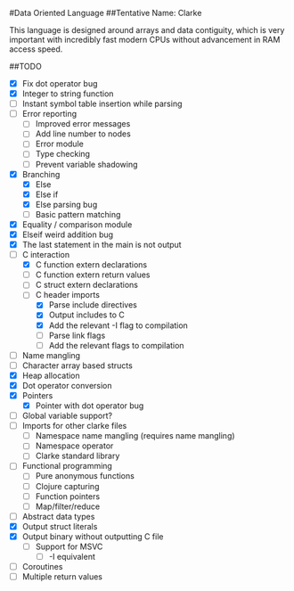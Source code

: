 #Data Oriented Language
##Tentative Name: Clarke

This language is designed around arrays and data contiguity, which is very important with incredibly fast modern CPUs without advancement in RAM access speed.

##TODO

* [x] Fix dot operator bug
* [x] Integer to string function
* [ ] Instant symbol table insertion while parsing
* [ ] Error reporting
    * [ ] Improved error messages
    * [ ] Add line number to nodes
    * [ ] Error module
    * [ ] Type checking
    * [ ] Prevent variable shadowing
* [x] Branching
    * [x] Else
    * [x] Else if
    * [x] Else parsing bug
    * [ ] Basic pattern matching
* [x] Equality / comparison module
* [x] Elseif weird addition bug
* [x] The last statement in the main is not output
* [ ] C interaction
    * [x] C function extern declarations
    * [ ] C function extern return values
    * [ ] C struct extern declarations
    * [ ] C header imports
        * [x] Parse include directives
        * [x] Output includes to C
        * [x] Add the relevant -I flag to compilation
        * [ ] Parse link flags
        * [ ] Add the relevant flags to compilation
* [ ] Name mangling
* [ ] Character array based structs
* [x] Heap allocation
* [x] Dot operator conversion
* [x] Pointers
    * [x] Pointer with dot operator bug
* [ ] Global variable support?
* [ ] Imports for other clarke files
    * [ ] Namespace name mangling (requires name mangling)
    * [ ] Namespace operator
    * [ ] Clarke standard library
* [ ] Functional programming
    * [ ] Pure anonymous functions
    * [ ] Clojure capturing
    * [ ] Function pointers
    * [ ] Map/filter/reduce
* [ ] Abstract data types
* [x] Output struct literals
* [x] Output binary without outputting C file
	* [ ] Support for MSVC
		* [ ] -I equivalent
* [ ] Coroutines
* [ ] Multiple return values
